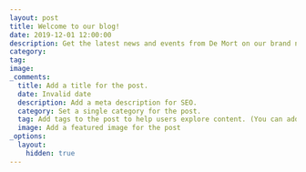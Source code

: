```yaml
---
layout: post
title: Welcome to our blog!
date: 2019-12-01 12:00:00
description: Get the latest news and events from De Mort on our brand new blog!
category:
tag:
image:
_comments:
  title: Add a title for the post.
  date: Invalid date
  description: Add a meta description for SEO.
  category: Set a single category for the post.
  tag: Add tags to the post to help users explore content. (You can add multiple.)
  image: Add a featured image for the post
_options:
  layout:
    hidden: true
---
```


